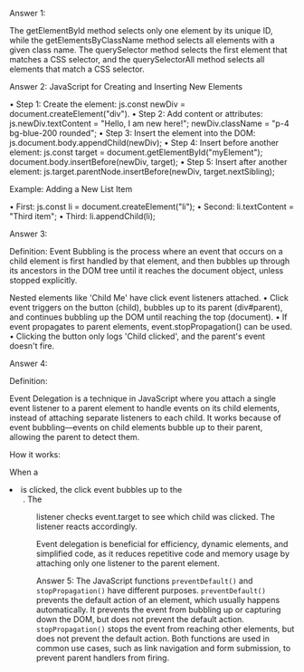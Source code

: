 Answer 1:

The getElementById method selects only one element by its unique ID, while the getElementsByClassName method selects all elements with a given class name. The querySelector method selects the first element that matches a CSS selector, and the querySelectorAll method selects all elements that match a CSS selector.



Answer 2:
JavaScript for Creating and Inserting New Elements

• Step 1: Create the element: js.const newDiv = document.createElement("div").
• Step 2: Add content or attributes: js.newDiv.textContent = "Hello, I am new here!"; newDiv.className = "p-4 bg-blue-200 rounded";
• Step 3: Insert the element into the DOM: js.document.body.appendChild(newDiv);
• Step 4: Insert before another element: js.const target = document.getElementById("myElement"); document.body.insertBefore(newDiv, target);
• Step 5: Insert after another element: js.target.parentNode.insertBefore(newDiv, target.nextSibling);

Example: Adding a New List Item

• First: js.const li = document.createElement("li"); 
• Second: li.textContent = "Third item"; 
• Third: li.appendChild(li); 


Answer 3:

Definition:
Event Bubbling is the process where an event that occurs on a child element is first handled by that element, and then bubbles up through its ancestors in the DOM tree until it reaches the document object, unless stopped explicitly.

 Nested elements like 'Child Me' have click event listeners attached.
• Click event triggers on the button (child), bubbles up to its parent (div#parent), and continues bubbling up the DOM until reaching the top (document).
• If event propagates to parent elements, event.stopPropagation() can be used.
• Clicking the button only logs 'Child clicked', and the parent's event doesn't fire.

Answer 4:

Definition:

Event Delegation is a technique in JavaScript where you attach a single event listener to a parent element to handle events on its child elements, instead of attaching separate listeners to each child.
It works because of event bubbling—events on child elements bubble up to their parent, allowing the parent to detect them.

How it works:

When a <li> is clicked, the click event bubbles up to the <ul>.
The <ul> listener checks event.target to see which child was clicked.
The listener reacts accordingly.

Event delegation is beneficial for efficiency, dynamic elements, and simplified code, as it reduces repetitive code and memory usage by attaching only one listener to the parent element.

Answer 5:
The JavaScript functions `preventDefault()` and `stopPropagation()` have different purposes. `preventDefault()` prevents the default action of an element, which usually happens automatically. It prevents the event from bubbling up or capturing down the DOM, but does not prevent the default action. `stopPropagation()` stops the event from reaching other elements, but does not prevent the default action. Both functions are used in common use cases, such as link navigation and form submission, to prevent parent handlers from firing.
